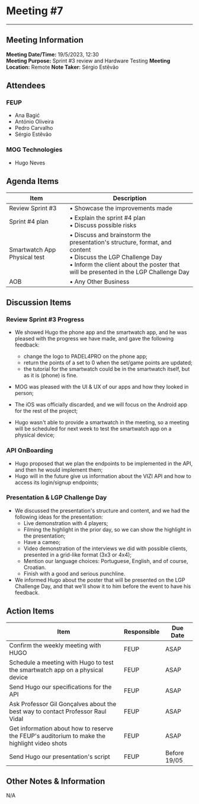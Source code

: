 # Meeting #7
--------------------

## Meeting Information
**Meeting Date/Time:** 19/5/2023, 12:30  
**Meeting Purpose:** Sprint #3 review and Hardware Testing
**Meeting Location:** Remote
**Note Taker:** Sérgio Estêvão
## Attendees

### FEUP

- Ana Bagić
- António Oliveira
- Pedro Carvalho
- Sérgio Estêvão

### MOG Technologies

- Hugo Neves

## Agenda Items

Item | Description
---- | ----
Review Sprint #3 | • Showcase the improvements made
Sprint #4 plan | • Explain the sprint #4 plan <br> • Discuss possible risks
Smartwatch App Physical test | • Discuss and brainstorm the presentation's structure, format, and content <br> • Discuss the LGP Challenge Day <br> • Inform the client about the poster that will be presented in the LGP Challenge Day
AOB  | • Any Other Business



## Discussion Items

### Review Sprint #3 Progress
- We showed Hugo the phone app and the smartwatch app, and he was pleased with the progress we have made, and gave the following feedback:
    - change the logo to PADEL4PRO on the phone app;
    - return the points of a set to 0 when the set/game points are updated;
    - the tutorial for the smartwatch could be in the smartwatch itself, but as it is (phone) is fine.

- MOG was pleased with the UI & UX of our apps and how they looked in person;
- The iOS was officially discarded, and we will focus on the Android app for the rest of the project;
- Hugo wasn't able to provide a smartwatch in the meeting, so a meeting will be scheduled for next week to test the smartwatch app on a physical device;

### API OnBoarding
- Hugo proposed that we plan the endpoints to be implemented in the API, and then he would implement them;
- Hugo will in the future give us information about the VIZI API and how to access its login/signup endpoints;


### Presentation & LGP Challenge Day
- We discussed the presentation's structure and content, and we had the following ideas for the presentation:
    - Live demonstration with 4 players;
    - Filming the highlight in the prior day, so we can show the highlight in the presentation;
    - Have a cameo;
    - Video demonstration of the interviews we did with possible clients, presented in a grid-like format (3x3 or 4x4);
    - Mention our language choices: Portuguese, English, and of course, Croatian.
    - Finish with a good and serious punchline.
- We informed Hugo about the poster that will be presented on the LGP Challenge Day, and that we'll show it to him before the event to have his feedback.

## Action Items
| Item | Responsible | Due Date |
| ---- | ---- | ---- |
| Confirm the weekly meeting with HUGO  | FEUP | ASAP |
| Schedule a meeting with Hugo to test the smartwatch app on a physical device | FEUP | ASAP |
| Send Hugo our specifications for the API | FEUP | ASAP |
| Ask Professor Gil Gonçalves about the best way to contact Professor Raul Vidal | FEUP | ASAP |
| Get information about how to reserve the FEUP's auditorium to make the highlight video shots | FEUP | ASAP |
| Send Hugo our presentation's script | FEUP | Before 19/05 |

## Other Notes & Information
N/A
